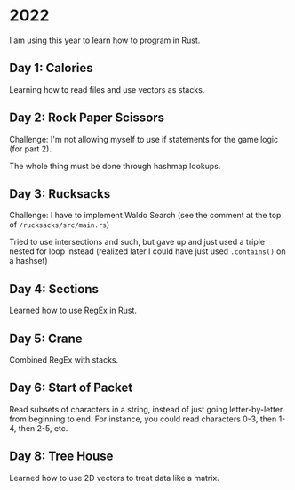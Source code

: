 # 2022

I am using this year to learn how to program in Rust.

## Day 1: Calories

Learning how to read files and use vectors as stacks.

## Day 2: Rock Paper Scissors

Challenge: I'm not allowing myself to use if statements for the game logic (for part 2).

The whole thing must be done through hashmap lookups.

## Day 3: Rucksacks

Challenge: I have to implement Waldo Search (see the comment at the top of `/rucksacks/src/main.rs`)

Tried to use intersections and such, but gave up and just used a triple nested for loop instead (realized later I could have just used `.contains()` on a hashset)
 
## Day 4: Sections

Learned how to use RegEx in Rust.

## Day 5: Crane

Combined RegEx with stacks.

## Day 6: Start of Packet

Read subsets of characters in a string, instead of just going letter-by-letter from beginning to end. For instance, you could read characters 0-3, then 1-4, then 2-5, etc.

## Day 8: Tree House

Learned how to use 2D vectors to treat data like a matrix.

